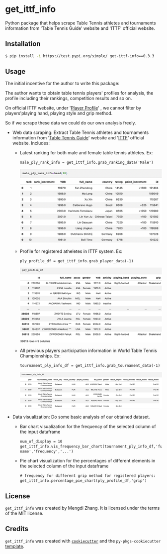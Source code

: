 # get_ittf_info

Python package that helps scrape Table Tennis athletes and tournaments information from 'Table Tennis Guide' website and 'ITTF' official website.

## Installation

```bash
$ pip install -i https://test.pypi.org/simple/ get-ittf-info==0.3.3
```

## Usage

The initial incentive for the author to write this package:

The author wants to obtain table tennis players' profiles for analysis, the profile including their rankings, competition results and so on.

On official ITTF website, under '[Player Profile](https://results.ittf.link/index.php?option=com_fabrik&view=list&listid=35&Itemid=155)' , we cannot filter by players'playing hand, playing style and grip method. 

So if we scrape these data we could do our own analysis freely.



- Web data scraping: Extract Table Tennis athletes and tournaments information from  '[Table Tennis Guide](https://tabletennis.guide/rating_ittf.php?gender=1)' website and '[ITTF](https://results.ittf.link/index.php)' official website. Includes:

  - Latest ranking for both male and female table tennis athletes. Ex:

    ```
    male_ply_rank_info = get_ittf_info.grab_ranking_data('Male')
    ```

    ![1](./image/1.png)

  - Profile for registered atheletes in ITTF system. Ex:

    ```
    ply_profile_df = get_ittf_info.grab_player_data(-1)
    ```

    ![2](./image/2.png)

  - All previous players participation information in World Table Tennis Championships. Ex:

    ```
    tournament_ply_info_df = get_ittf_info.grab_tournament_data(-1)
    ```

    ![3](./image/3.png)

- Data visualization: Do some basic analysis of our obtained dataset.

  - Bar chart visualization for the frequency of the selected column of the input dataframe

    ```
    num_of_display = 10
    get_ittf_info.vis_frequency_bar_chart(tournament_ply_info_df,'full_name','full name','frequency','...')
    ```

  - Pie chart  visualization for the percentages of different elements in the selected column of the input dataframe

    ```
    # frequency for different grip method for registered players:
    get_ittf_info.percentage_pie_chart(ply_profile_df,'grip')
    ```

## License

`get_ittf_info` was created by Mengdi Zhang. It is licensed under the terms of the MIT license.

## Credits

`get_ittf_info` was created with [`cookiecutter`](https://cookiecutter.readthedocs.io/en/latest/) and the `py-pkgs-cookiecutter` [template](https://github.com/py-pkgs/py-pkgs-cookiecutter).
